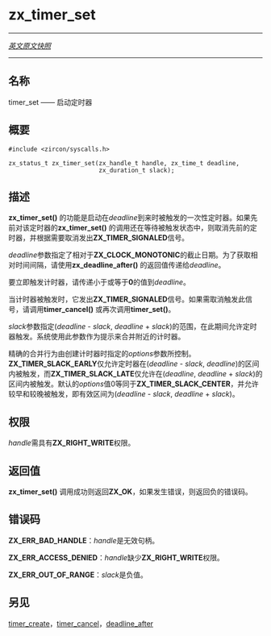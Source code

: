 # zx_timer_set
----

[*英文原文快照*](https://github.com/fuchsia-mirror/zircon/blob/00faaac908ed4c5a59bfab95b6831b33df6a5cb0/docs/syscalls/timer_set.md)

----
<!-- ## NAME -->
## 名称

<!-- timer_set - start a timer -->
timer_set —— 启动定时器

<!-- ## SYNOPSIS -->
## 概要

```
#include <zircon/syscalls.h>

zx_status_t zx_timer_set(zx_handle_t handle, zx_time_t deadline,
                         zx_duration_t slack);

```

<!-- ## DESCRIPTION -->
## 描述
<!-- 
**zx_timer_set**() starts a one-shot timer that will fire when
*deadline* passes. If a previous call to **zx_timer_set**() was
pending, the previous timer is canceled and
**ZX_TIMER_SIGNALED** is de-asserted as needed. -->
**zx_timer_set()** 的功能是启动在*deadline*到来时被触发的一次性定时器。如果先前对该定时器的**zx_timer_set()** 的调用还在等待被触发状态中，则取消先前的定时器，并根据需要取消发出**ZX_TIMER_SIGNALED**信号。

<!-- The *deadline* parameter specifies a deadline with respect to
**ZX_CLOCK_MONOTONIC**. To wait for a relative interval,
use **zx_deadline_after**() returned value in *deadline*. -->
*deadline*参数指定了相对于**ZX_CLOCK_MONOTONIC**的截止日期。为了获取相对时间间隔，请使用**zx_deadline_after()** 的返回值传递给*deadline*。

<!-- To fire the timer immediately pass a *deadline* less than or equal to **0**. -->
要立即触发计时器，请传递小于或等于**0**的值到*deadline*。
<!-- When the timer fires it asserts **ZX_TIMER_SIGNALED**. To de-assert this
signal call **timer_cancel**() or **timer_set**() again. -->
当计时器被触发时，它发出**ZX_TIMER_SIGNALED**信号。如果需取消触发此信号，请调用**timer_cancel()** 或再次调用**timer_set()**。

<!-- The *slack* parameter specifies a range from *deadline* - *slack* to
*deadline* + *slack* during which the timer is allowed to fire. The system
uses this parameter as a hint to coalesce nearby timers. -->
*slack*参数指定(*deadline* - *slack*, *deadline* + *slack*)的范围，在此期间允许定时器触发。系统使用此参数作为提示来合并附近的计时器。

<!-- 
The precise coalescing behavior is controlled by the *options* parameter
specified when the timer was created. **ZX_TIMER_SLACK_EARLY** allows only
firing in the *deadline* - *slack* interval and **ZX_TIMER_SLACK_LATE**
allows only firing in the *deadline* + *slack* interval. The default
option value of 0 is **ZX_TIMER_SLACK_CENTER** and allows both early and
late firing with an effective interval of *deadline* - *slack* to
*deadline* + *slack* -->
精确的合并行为由创建计时器时指定的*options*参数所控制。**ZX_TIMER_SLACK_EARLY**仅允许定时器在(*deadline* - *slack*, *deadline*)的区间内被触发，而**ZX_TIMER_SLACK_LATE**仅允许在(*deadline*, *deadline* + *slack*)的区间内被触发。默认的*options*值0等同于**ZX_TIMER_SLACK_CENTER**，并允许较早和较晚被触发，即有效区间为(*deadline* - *slack*, *deadline* + *slack*)。

<!-- ## RIGHTS -->
## 权限

<!-- *handle* must have **ZX_RIGHT_WRITE**. -->
*handle*需具有**ZX_RIGHT_WRITE**权限。


<!-- ## RETURN VALUE -->
## 返回值

<!-- **zx_timer_set**() returns **ZX_OK** on success.
In the event of failure, a negative error value is returned. -->
**zx_timer_set()** 调用成功则返回**ZX_OK**，如果发生错误，则返回负的错误码。

<!-- ## ERRORS -->
## 错误码

<!-- **ZX_ERR_BAD_HANDLE**  *handle* is not a valid handle. -->
**ZX_ERR_BAD_HANDLE**：*handle*是无效句柄。


<!-- **ZX_ERR_ACCESS_DENIED**  *handle* lacks the right **ZX_RIGHT_WRITE**. -->
**ZX_ERR_ACCESS_DENIED**：*handle*缺少**ZX_RIGHT_WRITE**权限。

<!-- **ZX_ERR_OUT_OF_RANGE**  *slack* is negative. -->
**ZX_ERR_OUT_OF_RANGE**：*slack*是负值。

<!-- ## SEE ALSO -->
## 另见

<!-- [timer_create](timer_create.md),
[timer_cancel](timer_cancel.md),
[deadline_after](deadline_after.md) -->

[timer_create](timer_create.md)，[timer_cancel](timer_cancel.md)，[deadline_after](deadline_after.md)
